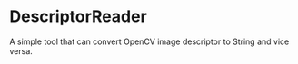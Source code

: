 # DescriptorReader
A simple tool that can convert OpenCV image descriptor to String and vice versa.
